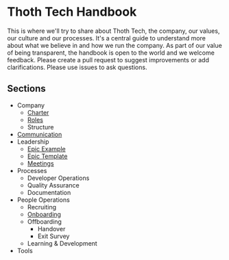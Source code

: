 # Thoth Tech Handbook

This is where we'll try to share about Thoth Tech, the company, our values, our culture and our processes.
It's a central guide to understand more about what we believe in and how we run the company. As part of
our value of being transparent, the handbook is open to the world and we welcome feedback. Please create
a pull request to suggest improvements or add clarifications. Please use issues to ask questions.

## Sections

- Company
  - [Charter](docs/company/charter.md)
  - [Roles](docs/company/roles.md)
  - Structure
- [Communication](docs/communication/communication.md)
- Leadership
  - [Epic Example](docs/leadership/epic-example.md)
  - [Epic Template](docs/leadership/epic-template.md)
  - [Meetings](docs/leadership/meetings.md)
- Processes
  - Developer Operations
  - Quality Assurance
  - Documentation
- People Operations
  - Recruiting
  - [Onboarding](docs/peopleops/onboarding/onboarding-process.md)
  - Offboarding
    - Handover
    - Exit Survey
  - Learning & Development
- Tools
